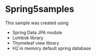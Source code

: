 # Spring5samples

This sample was created using

- Spring Data JPA module
- Lombok library
- Thymeleaf view library
- H2 in memory default spring database
